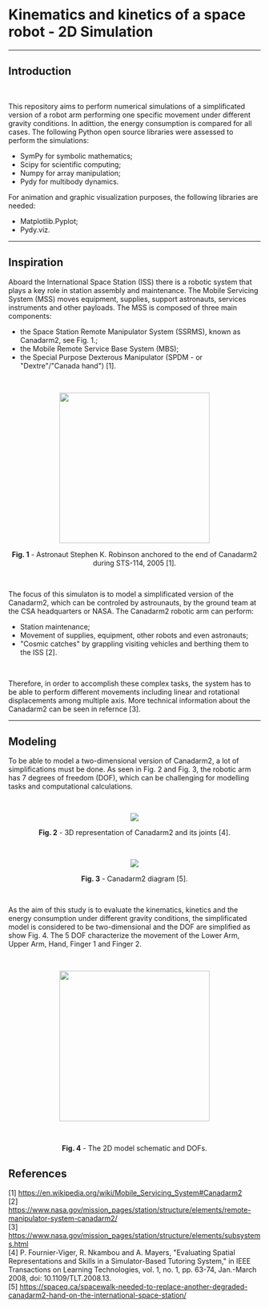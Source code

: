 # Kinematics and kinetics of a space robot - 2D Simulation
---

## Introduction

<br />

This repository aims to perform numerical simulations of a simplificated version of a robot arm performing one specific movement under different gravity conditions. In adittion, the energy consumption is compared for all cases. The following Python open source libraries were assessed to perform the simulations:

- SymPy for symbolic mathematics;
- Scipy for scientific computing;
- Numpy for array manipulation;
- Pydy for multibody dynamics.

For animation and graphic visualization purposes, the following libraries are needed:

- Matplotlib.Pyplot;
- Pydy.viz.

---

## Inspiration

Aboard the International Space Station (ISS) there is a robotic system that plays a key role in station assembly and maintenance. The Mobile Servicing System (MSS) moves equipment, supplies, support astronauts, services instruments and other payloads. The MSS is composed of three main components:
- the Space Station Remote Manipulator System (SSRMS), known as Canadarm2, see Fig. 1.;
- the Mobile Remote Service Base System (MBS);
- the Special Purpose Dexterous Manipulator (SPDM - or "Dextre"/"Canada hand") [1].

<br />

<p align="center">
  <img img witdh="455" height="300" src="https://user-images.githubusercontent.com/60149913/105194211-ba1c8380-5b0f-11eb-8d72-e362e87db1cf.jpg">
</p>

<p align="center">
<strong>Fig. 1</strong> - Astronaut Stephen K. Robinson anchored to the end of Canadarm2 during STS-114, 2005 [1]. 
</p>

<br />

The focus of this simulaton is to model a simplificated version of the Canadarm2, which can be controled by astrounauts, by the ground team at the CSA headquarters or NASA. The Canadarm2 robotic arm can perform:
- Station maintenance;
- Movement of supplies, equipment, other robots and even astronauts;
- "Cosmic catches" by grappling visiting vehicles and berthing them to the ISS [2].

<br />

Therefore, in order to accomplish these complex tasks, the system has to be able to perform different movements including linear and rotational displacements among multiple axis. More technical information about the Canadarm2 can be seen in refernce [3].

---

## Modeling

To be able to model a two-dimensional version of Canadarm2, a lot of simplifications must be done. As seen in Fig. 2 and Fig. 3, the robotic arm has 7 degrees of freedom (DOF), which can be challenging for modelling tasks and computational calculations. 

<br />

<p align="center">
  <img src="https://user-images.githubusercontent.com/60149913/105221882-18f1f500-5b30-11eb-9fb5-a7fb1d0d2857.png">
</p>

<p align="center">
<strong>Fig. 2</strong> - 3D representation of Canadarm2 and its joints [4].
</p>

<br />

<p align="center">
  <img src="https://user-images.githubusercontent.com/60149913/105223551-4dff4700-5b32-11eb-8785-6eee1a6fa936.jpg">
</p>

<p align="center">
<strong>Fig. 3</strong> - Canadarm2 diagram [5].
</p>

<br />

As the aim of this study is to evaluate the kinematics, kinetics and the energy consumption under different gravity conditions, the simplificated model is considered to be two-dimensional and the DOF are simplified as show Fig. 4. The 5 DOF characterize the movement of the Lower Arm, Upper Arm, Hand, Finger 1 and Finger 2.

<br />

<p align="center">
  <img witdh="455" height="300" src="https://user-images.githubusercontent.com/60149913/105635696-a4260000-5e3a-11eb-9f30-8431146db0ed.png">
</p>

<br />

<p align="center">
<strong>Fig. 4</strong> - The 2D model schematic and DOFs.
</p>


## References
[1] https://en.wikipedia.org/wiki/Mobile_Servicing_System#Canadarm2
<br />
[2] https://www.nasa.gov/mission_pages/station/structure/elements/remote-manipulator-system-canadarm2/
<br /> 
[3] https://www.nasa.gov/mission_pages/station/structure/elements/subsystems.html
<br /> 
[4] P. Fournier-Viger, R. Nkambou and A. Mayers, "Evaluating Spatial Representations and Skills in a Simulator-Based Tutoring System," in IEEE Transactions on Learning Technologies, vol. 1, no. 1, pp. 63-74, Jan.-March 2008, doi: 10.1109/TLT.2008.13. 
<br /> 
[5] https://spaceq.ca/spacewalk-needed-to-replace-another-degraded-canadarm2-hand-on-the-international-space-station/